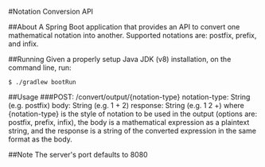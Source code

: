 #Notation Conversion API

##About
A Spring Boot application that provides an API to convert one mathematical notation into another. Supported notations are: postfix, prefix, and infix.

##Running
Given a properly setup Java JDK (v8) installation, on the command line, run:
    
    $ ./gradlew bootRun

##Usage
###POST: /convert/output/{notation-type}
    notation-type: String (e.g. postfix)
    body: String (e.g. 1 + 2)
    response: String (e.g. 1 2 +)
where {notation-type} is the style of notation to be used in the output (options are: postfix, prefix, infix), 
the body is a mathematical expression as a plaintext string, 
and the response is a string of the converted expression in the same format as the body.

##Note
The server's port defaults to 8080